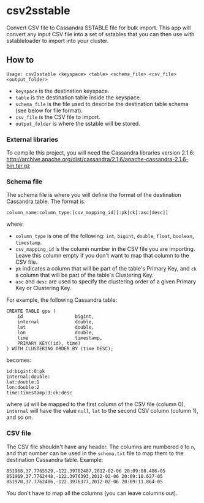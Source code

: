 # csv2sstable
Convert CSV file to Cassandra SSTABLE file for bulk import.
This app will convert any input CSV file into a set of sstables that you can then use with sstableloader to import into your cluster.

## How to
```Usage: csv2sstable <keyspace> <table> <schema_file> <csv_file> <output_folder>```

- `keyspace` is the destination keyspace.
- `table` is the destination table inside the keyspace.
- `schema_file` is the file used to describe the destination table schema (see below for file format).
- `csv_file` is the CSV file to import.
- `output_folder` is where the sstable will be stored.

### External libraries
To compile this project, you will need the Cassandra libraries version 2.1.6:
http://archive.apache.org/dist/cassandra/2.1.6/apache-cassandra-2.1.6-bin.tar.gz

### Schema file
The schema file is where you will define the format of the destination Cassandra table. The format is:
```
column_name:column_type:[csv_mapping_id][:pk|ck[:asc|desc]]
```
where:
- `column_type` is one of the following: `int`, `bigint`, `double`, `float`, `boolean`, `timestamp`.
- `csv_mapping_id` is the column number in the CSV file you are importing. Leave this column empty if you don't want to map that column to the CSV file.
- `pk` indicates a column that will be part of the table's Primary Key, and `ck` a column that will be part of the table's Clustering Key.
- `asc` and `desc` are used to specify the clustering order of a given  Primary Key or Clustering Key.

For example, the following Cassandra table:
```
CREATE TABLE gps (
	id                   bigint,                   
	internal             double,
	lat                  double,
	lon                  double,
	time                 timestamp,
	PRIMARY KEY((id), time)
) WITH CLUSTERING ORDER BY (time DESC);
```
becomes:
```
id:bigint:0:pk
internal:double:
lat:double:1
lon:double:2
time:timestamp:3:ck:desc
```
where `id` will be mapped to the first column of the CSV file (column 0), `internal` will have the value `null`, `lat` to the second CSV column (column 1), and so on.

### CSV file
The CSV file shouldn't have any header. The columns are numbered `0` to `n`, and that number can be used in the `schema.txt` file to map them to the destination Cassandra table.
Example:
```
851968,37.7765529,-122.39782487,2012-02-06 20:09:08.486-05
851969,37.7762448,-122.3976393,2012-02-06 20:09:10.627-05
851970,37.7762486,-122.3976377,2012-02-06 20:09:11.864-05
```
You don't have to map all the columns (you can leave columns out).
